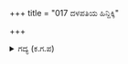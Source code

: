 +++
title = "017 ದಳಪತಿಯ ಹಿನ್ದಿಕ್ಕಿ"

+++

<details><summary>ಗದ್ಯ (ಕ.ಗ.ಪ) </summary>

17. "ಪಾಂಡವ ಬಲದ ಮಹಾರಥರು ತಮ್ಮ ದಳಪತಿಯನ್ನು ಹಿಂದಿಕ್ಕಿ ಸಂಭ್ರಮದಿಂದ ಮೂದಲಿಸಿ ನಿಂತರು. ಎದುರು ಬಿದ್ದ ಚತುರ್ಬಲವನ್ನು ಕೊಂದರು. ಇವರು ಕೊಲೆಗೆ ಬೇಸರಿಸುವುದಿಲ್ಲ. ಸಾಯುವುದಕ್ಕೆ ಅಳುಕದವರು. ಧೃತರಾಷ್ಟ್ರನೇ, ಹೇಳುವಲ್ಲಿ  ನಾವು ಆಯಾಸಗೊಂಡೆವು. " ಎಂದು ಸಂಜಯನು ನೃಪನಿಗೆ ಹೇಳಿದನು.
</details>
